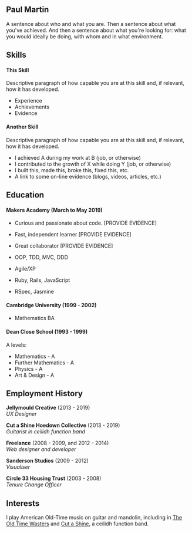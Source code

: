 ## Paul Martin

A sentence about who and what you are. Then a sentence about what you've achieved. And then a sentence about what you're looking for: what you would ideally be doing, with whom and in what environment.

## Skills

#### This Skill

Descriptive paragraph of how capable you are at this skill and, if relevant, how it has developed.

- Experience
- Achievements
- Evidence

#### Another Skill

Descriptive paragraph of how capable you are at this skill and, if relevant, how it has developed.

- I achieved A during my work at B (job, or otherwise)
- I contributed to the growth of X while doing Y (job, or otherwise)
- I built this, made this, broke this, fixed this, etc.
- A link to some on-line evidence (blogs, videos, articles, etc.)

## Education

#### Makers Academy (March to May 2019)

- Curious and passionate about code. [PROVIDE EVIDENCE]
- Fast, independent learner [PROVIDE EVIDENCE]
- Great collaborator [PROVIDE EVIDENCE]

- OOP, TDD, MVC, DDD
- Agile/XP
- Ruby, Rails, JavaScript
- RSpec, Jasmine

#### Cambridge University (1999 - 2002)

- Mathematics BA

#### Dean Close School (1993 - 1999)

A levels:
- Mathematics - A
- Further Mathematics - A
- Physics - A
- Art & Design - A

## Employment History

**Jellymould Creative** (2013 - 2019)  
*UX Designer*

**Cut a Shine Hoedown Collective** (2013 - 2019)  
*Guitarist in ceilidh function band*

**Freelance** (2008 - 2009, and 2012 - 2014)  
*Web designer and developer*

**Sanderson Studios** (2009 - 2012)  
*Visualiser*  

**Circle 33 Housing Trust** (2003 - 2008)  
*Tenure Change Officer*

## Interests

I play American Old-Time music on guitar and mandolin, including in [The Old
Time Wasters] and [Cut a
Shine](http://www.cutashine.co.uk), a ceilidh function band.

[The Old Time Wasters]:http://www.cutashine.co.uk{kk 
